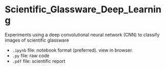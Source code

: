 # Scientific_Glassware_Deep_Learning
Experiments using a deep convolutional neural network (CNN) to classify images of scientific glassware

* `.ipynb` file: notebook format (preferred). view in browser.
* `.py` file: raw code
* `.pdf` file: scientific report
